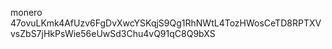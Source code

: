 monero 47ovuLKmk4AfUzv6FgDvXwcYSKqjS9Qg1RhNWtL4TozHWosCeTD8RPTXVvsZbS7jHkPsWie56eUwSd3Chu4vQ91qC8Q9bXS
